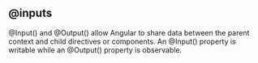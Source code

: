 ## @inputs
  @Input() and @Output() allow Angular to share data between the parent context and child directives or components. An @Input() property is writable while an     @Output() property is observable.
